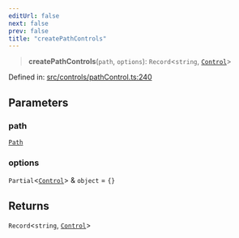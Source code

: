 ```yaml
---
editUrl: false
next: false
prev: false
title: "createPathControls"
---
```


> **createPathControls**(`path`, `options`): `Record`\<`string`, [`Control`](/api/classes/control/)\>

Defined in: [src/controls/pathControl.ts:240](https://github.com/fabricjs/fabric.js/blob/b4f67b1cfd353d0e2763b168e07bce6b67895452/src/controls/pathControl.ts#L240)

## Parameters

### path

[`Path`](/api/classes/path/)

### options

`Partial`\<[`Control`](/api/classes/control/)\> & `object` = `{}`

## Returns

`Record`\<`string`, [`Control`](/api/classes/control/)\>
